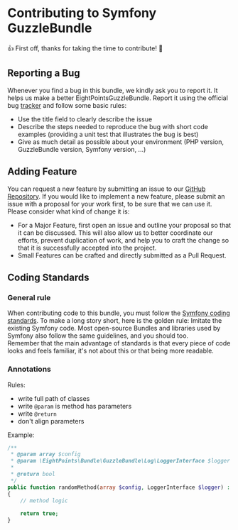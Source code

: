 # Contributing to Symfony GuzzleBundle

👍 First off, thanks for taking the time to contribute! 🎉

## Reporting a Bug
Whenever you find a bug in this bundle, we kindly ask you to report it. It helps us make a better EightPointsGuzzleBundle.
Report it using the official bug [tracker][1] and follow some basic rules:

- Use the title field to clearly describe the issue
- Describe the steps needed to reproduce the bug with short code examples (providing a unit test that illustrates the bug is best)
- Give as much detail as possible about your environment (PHP version, GuzzleBundle version, Symfony version, ...)


## Adding Feature
You can request a new feature by submitting an issue to our [GitHub Repository][1].
If you would like to implement a new feature, please submit an issue with a proposal for your work first, to be sure that we can use it. Please consider what kind of change it is:

- For a Major Feature, first open an issue and outline your proposal so that it can be discussed. This will also allow us to better coordinate our efforts, prevent duplication of work, and help you to craft the change so that it is successfully accepted into the project.
- Small Features can be crafted and directly submitted as a Pull Request.


## Coding Standards
### General rule
When contributing code to this bundle, you must follow the [Symfony coding standards][2]. To make a long story short, here is the golden rule: Imitate the existing Symfony code.
Most open-source Bundles and libraries used by Symfony also follow the same guidelines, and you should too.  
Remember that the main advantage of standards is that every piece of code looks and feels familiar, it's not about this or that being more readable.

### Annotations
Rules:
- write full path of classes
- write `@param` is method has parameters
- write `@return`
- don't align parameters

Example:
```php
/**
 * @param array $config
 * @param \EightPoints\Bundle\GuzzleBundle\Log\LoggerInterface $logger
 *
 * @return bool
 */
public function randomMethod(array $config, LoggerInterface $logger) : bool
{
    // method logic
    
    return true;
}
```

[1]: https://github.com/8p/EightPointsGuzzleBundle/issues
[2]: https://symfony.com/doc/current/contributing/code/standards.html
